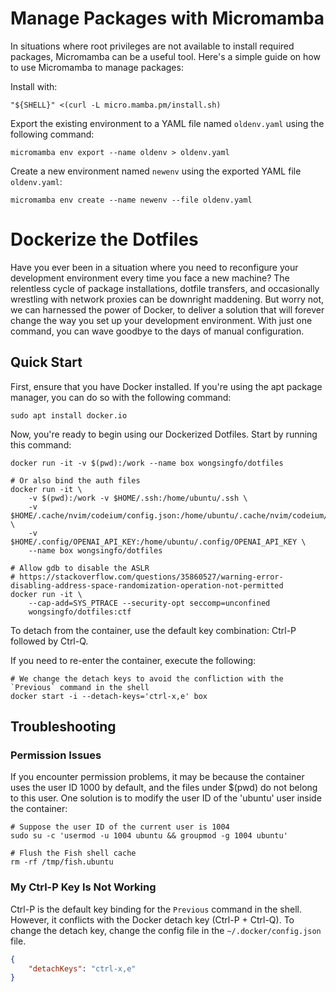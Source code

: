 # Manage Packages with Micromamba

In situations where root privileges are not available to install required
packages, Micromamba can be a useful tool. Here's a simple guide on how to use
Micromamba to manage packages:

Install with:
```
"${SHELL}" <(curl -L micro.mamba.pm/install.sh)
```

Export the existing environment to a YAML file named `oldenv.yaml` using the
following command:

```
micromamba env export --name oldenv > oldenv.yaml
```

Create a new environment named `newenv` using the exported YAML file
`oldenv.yaml`:

```
micromamba env create --name newenv --file oldenv.yaml
```

# Dockerize the Dotfiles

Have you ever been in a situation where you need to reconfigure your
development environment every time you face a new machine? The relentless cycle
of package installations, dotfile transfers, and occasionally wrestling with
network proxies can be downright maddening. But worry not, we can harnessed the
power of Docker, to deliver a solution that will forever change the way you set
up your development environment. With just one command, you can wave goodbye to
the days of manual configuration.

## Quick Start

First, ensure that you have Docker installed. If you're using the apt package
manager, you can do so with the following command:

```
sudo apt install docker.io
```

Now, you're ready to begin using our Dockerized Dotfiles. Start by running this
command:

```
docker run -it -v $(pwd):/work --name box wongsingfo/dotfiles

# Or also bind the auth files
docker run -it \
    -v $(pwd):/work -v $HOME/.ssh:/home/ubuntu/.ssh \
    -v $HOME/.cache/nvim/codeium/config.json:/home/ubuntu/.cache/nvim/codeium/config.json \
    -v $HOME/.config/OPENAI_API_KEY:/home/ubuntu/.config/OPENAI_API_KEY \
    --name box wongsingfo/dotfiles

# Allow gdb to disable the ASLR
# https://stackoverflow.com/questions/35860527/warning-error-disabling-address-space-randomization-operation-not-permitted
docker run -it \
    --cap-add=SYS_PTRACE --security-opt seccomp=unconfined
    wongsingfo/dotfiles:ctf
```

To detach from the container, use the default key combination: Ctrl-P followed
by Ctrl-Q.

If you need to re-enter the container, execute the following:

```
# We change the detach keys to avoid the confliction with the `Previous` command in the shell
docker start -i --detach-keys='ctrl-x,e' box
```

## Troubleshooting

### Permission Issues

If you encounter permission problems, it may be because the container uses the
user ID 1000 by default, and the files under $(pwd) do not belong to this user.
One solution is to modify the user ID of the 'ubuntu' user inside the
container:

```
# Suppose the user ID of the current user is 1004
sudo su -c 'usermod -u 1004 ubuntu && groupmod -g 1004 ubuntu'

# Flush the Fish shell cache
rm -rf /tmp/fish.ubuntu
```

### My Ctrl-P Key Is Not Working

Ctrl-P is the default key binding for the `Previous` command in the shell.
However, it conflicts with the Docker detach key (Ctrl-P + Ctrl-Q). To change
the detach key, change the config file in the `~/.docker/config.json` file.

```json
{
    "detachKeys": "ctrl-x,e"
}
```

